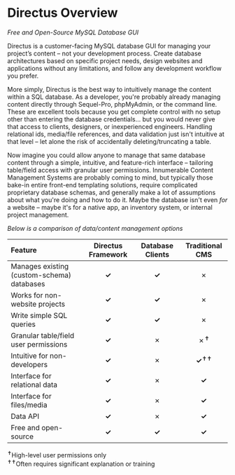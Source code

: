 
# Directus Overview
_Free and Open-Source MySQL Database GUI_

Directus is a customer-facing MySQL database GUI for managing your project’s content – not your development process. Create database architectures based on specific project needs, design websites and applications without any limitations, and follow any development workflow you prefer.

More simply, Directus is the best way to intuitively manage the content within a SQL database. As a developer, you're probably already managing content directly through Sequel-Pro, phpMyAdmin, or the command line. These are excellent tools because you get complete control with no setup other than entering the database credentials... but you would never give that access to clients, designers, or inexperienced engineers. Handling relational ids, media/file references, and data validation just isn't intuitive at that level – let alone the risk of accidentally deleting/truncating a table.

Now imagine you could allow anyone to manage that same database content through a simple, intuitive, and feature-rich interface – tailoring table/field access with granular user permissions. Innumerable Content Management Systems are probably coming to mind, but typically those bake-in entire front-end templating solutions, require complicated proprietary database schemas, and generally make a lot of assumptions about what you're doing and how to do it. Maybe the database isn't even _for_ a website – maybe it's for a native app, an inventory system, or internal project management. 

_Below is a comparison of data/content management options_

Feature                                       | Directus Framework    |  Database Clients |  Traditional CMS
:-------------------------------------------- | :-------------------: | :---------------: | :----------------:
Manages existing (custom-schema) databases    | **✓**                 | **✓**             | ✗
Works for non-website projects                | **✓**                 | **✓**             | ✗
Write simple SQL queries                      | **✓**                 | **✓**             | ✗
Granular table/field user permissions         | **✓**                 | ✗                 | ✗<sup>✝</sup>
Intuitive for non-developers                  | **✓**                 | ✗                 | **✓**<sup>✝✝</sup>
Interface for relational data                 | **✓**                 | ✗                 | **✓**
Interface for files/media                     | **✓**                 | ✗                 | **✓**
Data API                                      | **✓**                 | ✗                 | **✓**
Free and open-source                          | **✓**                 | **✓**             | **✓**

<sup>✝</sup>High-level user permissions only<br>
<sup>✝✝</sup>Often requires significant explanation or training

